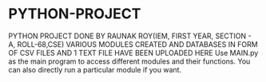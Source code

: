 # PYTHON-PROJECT
PYTHON PROJECT DONE BY RAUNAK ROY(IEM, FIRST YEAR, SECTION - A, ROLL-68,CSE)
VARIOUS MODULES CREATED AND DATABASES IN FORM OF CSV FILES AND 1 TEXT FILE HAVE BEEN UPLOADED HERE
Use MAIN.py as the main program to access different modules and their functions. You can also directly run a particular module if you want.
